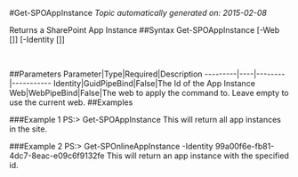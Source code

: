 #Get-SPOAppInstance
*Topic automatically generated on: 2015-02-08*

Returns a SharePoint App Instance
##Syntax
    Get-SPOAppInstance [-Web [<WebPipeBind>]] [-Identity [<GuidPipeBind>]]

&nbsp;

##Parameters
Parameter|Type|Required|Description
---------|----|--------|-----------
Identity|GuidPipeBind|False|The Id of the App Instance
Web|WebPipeBind|False|The web to apply the command to. Leave empty to use the current web.
##Examples

###Example 1
    PS:> Get-SPOAppInstance
This will return all app instances in the site.
 

###Example 2
    PS:> Get-SPOnlineAppInstance -Identity 99a00f6e-fb81-4dc7-8eac-e09c6f9132fe
This will return an app instance with the specified id.
    
